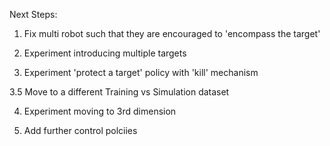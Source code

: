 Next Steps:

1. Fix multi robot such that they are encouraged to 'encompass the target'

2. Experiment introducing multiple targets

3. Experiment 'protect a target' policy with 'kill' mechanism

3.5 Move to a different Training vs Simulation dataset

4. Experiment moving to 3rd dimension

5. Add further control polciies
